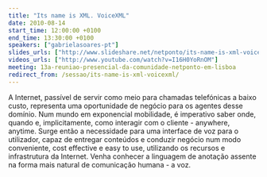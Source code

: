 ```yaml
---
title: "Its name is XML. VoiceXML"
date: 2010-08-14
start_time: 12:00:00 +0100
end_time: 13:30:00 +0100
speakers: ["gabrielasoares-pt"]
slides_urls: ["http://www.slideshare.net/netponto/its-name-is-xml-voicexml"]
videos_urls: ["http://www.youtube.com/watch?v=I16H0YoRnOM"]
meeting: 13a-reuniao-presencial-da-comunidade-netponto-em-lisboa
redirect_from: /sessao/its-name-is-xml-voicexml/
---
```

A Internet, passível de servir como meio para chamadas telefónicas a baixo custo, representa uma oportunidade de negócio para os agentes desse domínio. Num mundo em exponencial mobilidade, é imperativo saber onde, quando e, implicitamente, como interagir com o cliente - anywhere, anytime. Surge então a necessidade para uma interface de voz para o utilizador, capaz de entregar conteúdos e conduzir negócio num modo conveniente, cost effective e easy to use, utilizando os recursos e infrastrutura da Internet. Venha conhecer a linguagem de anotação assente na forma mais natural de comunicação humana - a voz.

